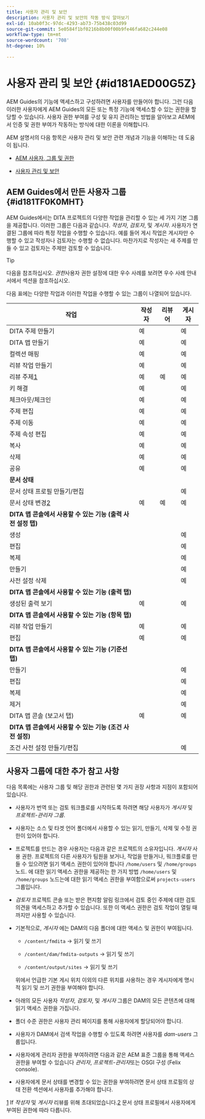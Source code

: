 ```yaml
---
title: 사용자 관리 및 보안
description: 사용자 관리 및 보안의 작동 방식 알아보기
exl-id: 10ab0f3c-97dc-4293-ab73-75b438c03d99
source-git-commit: 5e0584f1bf0216b8b00f00b9fe46fa682c244e08
workflow-type: tm+mt
source-wordcount: '708'
ht-degree: 10%

---
```


# 사용자 관리 및 보안 {#id181AED00G5Z}

AEM Guides의 기능에 액세스하고 구성하려면 사용자를 만들어야 합니다. 그런 다음 이러한 사용자에게 AEM Guides의 모든 또는 특정 기능에 액세스할 수 있는 권한을 할당할 수 있습니다. 사용자 권한 부여를 구성 및 유지 관리하는 방법을 알아보고 AEM에서 인증 및 권한 부여가 작동하는 방식에 대한 이론을 이해합니다.

AEM 설명서의 다음 항목은 사용자 관리 및 보안 관련 개념과 기능을 이해하는 데 도움이 됩니다.

- [AEM 사용자, 그룹 및 권한](https://experienceleague.adobe.com/docs/experience-manager-learn/cloud-service/accessing/aem-users-groups-and-permissions.html)

- [사용자 관리 및 보안](https://experienceleague.adobe.com/docs/experience-manager-65/administering/security/security.html)


## AEM Guides에서 만든 사용자 그룹 {#id181TF0K0MHT}

AEM Guides에서는 DITA 프로젝트의 다양한 작업을 관리할 수 있는 세 가지 기본 그룹을 제공합니다. 이러한 그룹은 다음과 같습니다. *작성자*, *검토자*, 및 *게시자*. 사용자가 연결된 그룹에 따라 특정 작업을 수행할 수 있습니다. 예를 들어 게시 작업은 게시자만 수행할 수 있고 작성자나 검토자는 수행할 수 없습니다. 마찬가지로 작성자는 새 주제를 만들 수 있고 검토자는 주제만 검토할 수 있습니다.

>[!TIP]
>
> 다음을 참조하십시오. *권한*&#x200B;사용자 권한 설정에 대한 우수 사례를 보려면 우수 사례 안내서에서 섹션을 참조하십시오.

다음 표에는 다양한 작업과 이러한 작업을 수행할 수 있는 그룹이 나열되어 있습니다.

| 작업 | 작성자 | 리뷰어 | 게시자 |
|----|-------|---------|----------|
| DITA 주제 만들기 | 예 |   | 예 |
| DITA 맵 만들기 | 예 |   | 예 |
| 컬렉션 매핑 | 예 |   | 예 |
| 리뷰 작업 만들기 | 예 |   | 예 |
| 리뷰 주제[1](#fntarg_1) | 예 | 예 | 예 |
| 키 해결 | 예 |   | 예 |
| 체크아웃/체크인 | 예 |   | 예 |
| 주제 편집 | 예 |   | 예 |
| 주제 이동 | 예 |   | 예 |
| 주제 속성 편집 | 예 |   | 예 |
| 복사 | 예 |   | 예 |
| 삭제 | 예 |   | 예 |
| 공유 | 예 |   | 예 |
| **문서 상태** |
| 문서 상태 프로필 만들기/편집 |   |   | 예 |
| 문서 상태 변경[2](#fntarg_2) | 예 | 예 | 예 |
| **DITA 맵 콘솔에서 사용할 수 있는 기능 \(출력 사전 설정 탭\)** |
| 생성 |   |   | 예 |
| 편집 |   |   | 예 |
| 복제 |   |   | 예 |
| 만들기 |   |   | 예 |
| 사전 설정 삭제 |   |   | 예 |
| **DITA 맵 콘솔에서 사용할 수 있는 기능 \(출력 탭\)** |
| 생성된 출력 보기 | 예 |   | 예 |
| **DITA 맵 콘솔에서 사용할 수 있는 기능 \(항목 탭\)** |
| 리뷰 작업 만들기 | 예 |   | 예 |
| 편집 | 예 |   | 예 |
| **DITA 맵 콘솔에서 사용할 수 있는 기능 \(기준선 탭\)** |
| 만들기 |   |   | 예 |
| 편집 |   |   | 예 |
| 복제 |   |   | 예 |
| 제거 |   |   | 예 |
| DITA 맵 콘솔 \(보고서 탭\) | 예 |   | 예 |
| **DITA 맵 콘솔에서 사용할 수 있는 기능 \(조건 사전 설정\)** |
| 조건 사전 설정 만들기/편집 |   |   | 예 |

## 사용자 그룹에 대한 추가 참고 사항

다음 목록에는 사용자 그룹 및 해당 권한과 관련된 몇 가지 권장 사항과 지점이 포함되어 있습니다.

- 사용자가 번역 또는 검토 워크플로를 시작하도록 하려면 해당 사용자가 *게시자* 및 *프로젝트-관리자 그룹*.

- 사용자는 소스 및 타겟 언어 폴더에서 사용할 수 있는 읽기, 만들기, 삭제 및 수정 권한이 있어야 합니다.

- 프로젝트를 만드는 경우 사용자는 다음과 같은 프로젝트의 소유자입니다. *게시자* 사용 권한. 프로젝트의 다른 사용자가 팀원을 보거나, 작업을 만들거나, 워크플로를 만들 수 있으려면 읽기 액세스 권한이 있어야 합니다 `/home/users` 및 `/home/groups` 노드. 에 대한 읽기 액세스 권한을 제공하는 한 가지 방법 `/home/users` 및 `/home/groups` 노드는에 대한 읽기 액세스 권한을 부여함으로써 `projects-users` 그룹입니다.

- *검토자* 프로젝트 콘솔 또는 받은 편지함 알림 링크에서 검토 중인 주제에 대한 검토 의견을 액세스하고 추가할 수 있습니다. 또한 이 액세스 권한은 검토 작업이 열릴 때까지만 사용할 수 있습니다.

- 기본적으로, *게시자* 에는 DAM의 다음 폴더에 대한 액세스 및 권한이 부여됩니다.

   - `/content/fmdita` -\> 읽기 및 쓰기

   - `/content/dam/fmdita-outputs` -\> 읽기 및 쓰기

   - `/content/output/sites` -\> 읽기 및 쓰기

  위에서 언급한 기본 게시 위치 이외의 다른 위치를 사용하는 경우 게시자에게 명시적 읽기 및 쓰기 권한을 부여해야 합니다.

- 아래의 모든 사용자 *작성자*, *검토자*, 및 *게시자* 그룹은 DAM의 모든 콘텐츠에 대해 읽기 액세스 권한을 가집니다.

- 폴더 수준 권한은 사용자 관리 페이지를 통해 사용자에게 할당되어야 합니다.

- 사용자가 DAM에서 검색 작업을 수행할 수 있도록 하려면 사용자를 *dam-users* 그룹입니다.

- 사용자에게 관리자 권한을 부여하려면 다음과 같은 AEM 표준 그룹을 통해 액세스 권한을 부여할 수 있습니다 *관리자*, *프로젝트-관리자*&#x200B;또는 OSGI 구성 \(Felix console\).

- 사용자에게 문서 상태를 변경할 수 있는 권한을 부여하려면 문서 상태 프로필의 상태 전환 섹션에서 사용자를 추가해야 합니다.

[1](#fnsrc_1) If *작성자* 및 *게시자* 리뷰를 위해 초대되었습니다.[2](#fnsrc_2) 문서 상태 프로필에서 사용자에게 부여된 권한에 따라 다릅니다.
